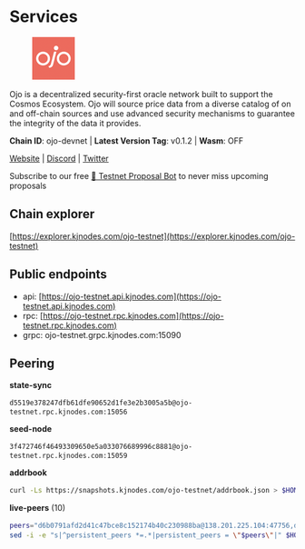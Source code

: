 # Services

<figure><img src="https://raw.githubusercontent.com/kj89/cosmos-images/main/logos/ojo.png" alt=""><figcaption></figcaption></figure>

Ojo is a decentralized security-first oracle network built  to support the Cosmos Ecosystem. Ojo will source price data  from a diverse catalog of on and off-chain sources and use  advanced security mechanisms to guarantee the integrity of the data it provides.

**Chain ID**: ojo-devnet | **Latest Version Tag**: v0.1.2 | **Wasm**: OFF

[Website](https://ojo.network) | [Discord](https://discord.gg/fd8Yrex8nC) | [Twitter](https://twitter.com/ojo_network)



Subscribe to our free [🤖 Testnet Proposal Bot](https://t.me/kjnodes_testnet_proposal_bot) to never miss upcoming proposals


## Chain explorer
[https://explorer.kjnodes.com/ojo-testnet](https://explorer.kjnodes.com/ojo-testnet)

## Public endpoints

* api: [https://ojo-testnet.api.kjnodes.com](https://ojo-testnet.api.kjnodes.com)
* rpc: [https://ojo-testnet.rpc.kjnodes.com](https://ojo-testnet.rpc.kjnodes.com)
* grpc: ojo-testnet.grpc.kjnodes.com:15090

## Peering

**state-sync**

```text
d5519e378247dfb61dfe90652d1fe3e2b3005a5b@ojo-testnet.rpc.kjnodes.com:15056
```

**seed-node**

```text
3f472746f46493309650e5a033076689996c8881@ojo-testnet.rpc.kjnodes.com:15059
```

**addrbook**
```bash
curl -Ls https://snapshots.kjnodes.com/ojo-testnet/addrbook.json > $HOME/.ojo/config/addrbook.json
```

**live-peers** (10)
```bash
peers="d6b0791afd2d41c47bce8c152174b40c230988ba@138.201.225.104:47756,d6318facf0de085644dcf8ba57bcc1725b6ec515@89.58.59.75:36656,dc19e5d986ea79e70180cfbee7789de9cd79e14e@95.217.57.232:56656,46be755bb7f34a6f4722713e40c9786266654396@38.242.237.125:26656,d5519e378247dfb61dfe90652d1fe3e2b3005a5b@65.109.68.190:15056,c2f1a2474219cdd314e271429b415732261ebaa3@148.251.19.197:26666,fee808fc235e2f345caaaee1d65f818d710f6433@213.137.237.201:26656,69774d64905bb33ea805228ac875835aea09f25a@185.217.198.141:26656,8e69c82fd42041a5eff49bcb94ae65c037aa45a9@65.109.87.88:26156,4a1756857ec388ea42d4f78fcdeee36d7c78031c@149.102.140.92:28656"
sed -i -e "s|^persistent_peers *=.*|persistent_peers = \"$peers\"|" $HOME/.ojo/config/config.toml
```
